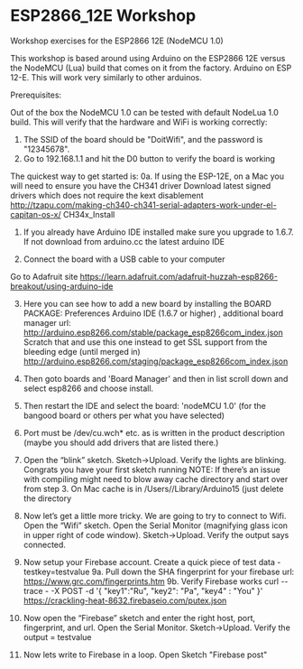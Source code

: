 # ESP2866_12E Workshop
Workshop exercises for the ESP2866 12E (NodeMCU 1.0)

This workshop is based around using Arduino on the ESP2866 12E versus the NodeMCU (Lua) build that comes on it from the factory.
Arduino on ESP 12-E.  This will work very similarly to other arduinos.

Prerequisites:

Out of the box the NodeMCU 1.0 can be tested with default NodeLua 1.0 build.  This will verify that the hardware and WiFi is working correctly:
1. The SSID of the board should be "DoitWifi", and the password is "12345678".
2. Go to 192.168.1.1 and hit the D0 button to verify the board is working

The quickest way to get started is:
0a. If using the ESP-12E, on a Mac you will need to ensure you have the CH341 driver 
Download latest signed drivers which does not require the kext disablement
http://tzapu.com/making-ch340-ch341-serial-adapters-work-under-el-capitan-os-x/
CH34x_Install

1. If you already have Arduino IDE installed make sure you upgrade to 1.6.7.  If not download from arduino.cc the latest arduino IDE

2. Connect the board with a USB cable to your computer 

Go to Adafruit site https://learn.adafruit.com/adafruit-huzzah-esp8266-breakout/using-arduino-ide 

3. Here you can see how to add a new board by installing the BOARD PACKAGE: Preferences Arduino IDE (1.6.7 or higher) , additional board manager url: http://arduino.esp8266.com/stable/package_esp8266com_index.json
Scratch that and use this one instead to get SSL support from the bleeding edge (until merged in)
http://arduino.esp8266.com/staging/package_esp8266com_index.json

4. Then goto boards and 'Board Manager' and then in list scroll down and select esp8266 and choose install. 

5. Then restart the IDE and select the board: 'nodeMCU 1.0'  (for the bangood board or others per what you have selected)

6. Port must be /dev/cu.wch* etc. as is written in the product description (maybe you should add drivers that are listed there.) 

7. Open the “blink” sketch.  Sketch->Upload.  Verify the lights are blinking.  Congrats you have your first sketch running
	NOTE: If there’s an issue with compiling might need to blow away cache directory and start over from step 3.  On Mac cache is in /Users/<username>/Library/Arduino15 (just delete the directory

8. Now let’s get a little more tricky.  We are going to try to connect to Wifi.  Open the “Wifi” sketch.  Open the Serial Monitor (magnifying glass icon in upper right of code window).  Sketch->Upload.  Verify the output says connected.

9. Now setup your Firebase account.  Create a quick piece of test data - testkey=testvalue
9a. Pull down the SHA fingerprint for your firebase url: https://www.grc.com/fingerprints.htm
9b. Verify Firebase works curl --trace - -X POST -d '{ "key1":"Ru", "key2": "Pa", "key4" : "You" }' https://crackling-heat-8632.firebaseio.com/putex.json

10. Now open the “Firebase” sketch and enter the right host, port, fingerprint, and url.  Open the Serial Monitor.  Sketch->Upload.  Verify the output = testvalue

11. Now lets write to Firebase in a loop.  Open Sketch "Firebase post"

